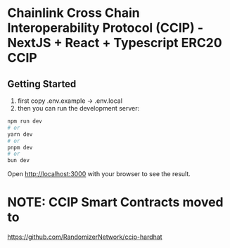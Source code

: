 # Chainlink Cross Chain Interoperability Protocol (CCIP) - NextJS + React + Typescript ERC20 CCIP

## Getting Started
1. first copy .env.example -> .env.local
2. then you can run the development server:

```bash
npm run dev
# or
yarn dev
# or
pnpm dev
# or
bun dev
```
Open [http://localhost:3000](http://localhost:3000) with your browser to see the result.

# NOTE: CCIP Smart Contracts moved to
https://github.com/RandomizerNetwork/ccip-hardhat